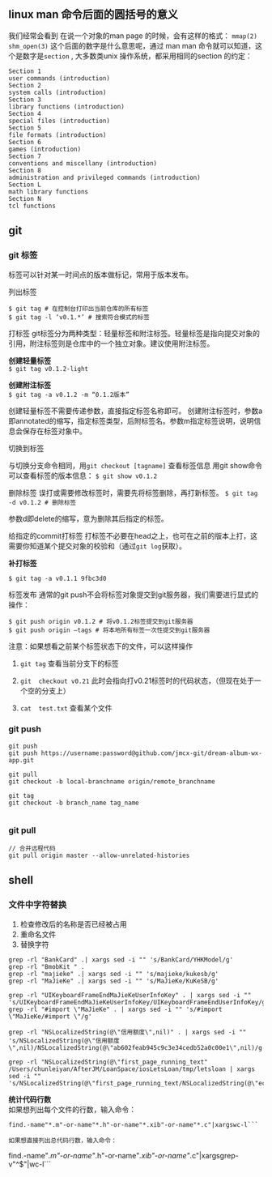 ## linux man 命令后面的圆括号的意义

我们经常会看到 在说一个对象的man page 的时候，会有这样的格式：
`mmap(2) ` `shm_open(3)`
这个后面的数字是什么意思呢，通过 man man 命令就可以知道，这个是数字是`section` ,
大多数类unix 操作系统，都采用相同的section 的约定：

```
Section 1
user commands (introduction)
Section 2
system calls (introduction)
Section 3
library functions (introduction)
Section 4
special files (introduction)
Section 5
file formats (introduction)
Section 6
games (introduction)
Section 7
conventions and miscellany (introduction)
Section 8
administration and privileged commands (introduction)
Section L
math library functions
Section N
tcl functions
```

## git

### git 标签
标签可以针对某一时间点的版本做标记，常用于版本发布。

列出标签  

```
$ git tag # 在控制台打印出当前仓库的所有标签
$ git tag -l ‘v0.1.*’ # 搜索符合模式的标签
```

打标签
git标签分为两种类型：轻量标签和附注标签。轻量标签是指向提交对象的引用，附注标签则是仓库中的一个独立对象。建议使用附注标签。

**创建轻量标签**  
`$ git tag v0.1.2-light`

**创建附注标签**  
`$ git tag -a v0.1.2 -m “0.1.2版本”`

创建轻量标签不需要传递参数，直接指定标签名称即可。
创建附注标签时，参数a即annotated的缩写，指定标签类型，后附标签名。参数m指定标签说明，说明信息会保存在标签对象中。

切换到标签

与切换分支命令相同，用`git checkout [tagname]`
查看标签信息
用git show命令可以查看标签的版本信息：
`$ git show v0.1.2`

删除标签
误打或需要修改标签时，需要先将标签删除，再打新标签。
`$ git tag -d v0.1.2 # 删除标签`

参数d即delete的缩写，意为删除其后指定的标签。

给指定的commit打标签
打标签不必要在head之上，也可在之前的版本上打，这需要你知道某个提交对象的校验和（通过`git log`获取）。

**补打标签**

`$ git tag -a v0.1.1 9fbc3d0`

标签发布
通常的git push不会将标签对象提交到git服务器，我们需要进行显式的操作：

```
$ git push origin v0.1.2 # 将v0.1.2标签提交到git服务器
$ git push origin –tags # 将本地所有标签一次性提交到git服务器
```

注意：如果想看之前某个标签状态下的文件，可以这样操作

1. `git tag`   查看当前分支下的标签

2. `git  checkout v0.21`   此时会指向打v0.21标签时的代码状态，（但现在处于一个空的分支上）

3. `cat  test.txt`   查看某个文件

### git push

```
git push
git push https://username:password@github.com/jmcx-git/dream-album-wx-app.git

git pull
git checkout -b local-branchname origin/remote_branchname

git tag
git checkout -b branch_name tag_name


```

### git pull 

```
// 合并远程代码
git pull origin master --allow-unrelated-histories
```

## shell


### 文件中字符替换
1. 检查修改后的名称是否已经被占用
2. 重命名文件
3. 替换字符

```
grep -rl "BankCard" .| xargs sed -i "" 's/BankCard/YHKModel/g'
grep -rl "BmobKit " .
grep -rl "majieke" .| xargs sed -i "" 's/majieke/kukesb/g'
grep -rl "MaJieKe" .| xargs sed -i "" 's/MaJieKe/KuKeSB/g'

grep -rl "UIKeyboardFrameEndMaJieKeUserInfoKey" . | xargs sed -i "" 's/UIKeyboardFrameEndMaJieKeUserInfoKey/UIKeyboardFrameEndUserInfoKey/g'
grep -rl "#import \"MaJieKe" . | xargs sed -i "" 's/#import \"MaJieKe/#import \"/g'

grep -rl "NSLocalizedString(@\"信用额度\",nil)" . | xargs sed -i "" 's/NSLocalizedString(@\"信用额度\",nil)/NSLocalizedString(@\"ab602feab945c9c3e34cedb52a0c00e1\",nil)/g'

grep -rl "NSLocalizedString(@\"first_page_running_text" /Users/chunleiyan/AfterJM/LoanSpace/iosLetsLoan/tmp/letsloan | xargs sed -i "" 's/NSLocalizedString(@\"first_page_running_text/NSLocalizedString(@\"ec5df37fc89119982e64889ddb7286d2/g'

```

**统计代码行数**  
如果想列出每个文件的行数，输入命令：

```
find.-name"*.m"-or-name"*.h"-or-name"*.xib"-or-name"*.c"|xargswc-l```

如果想直接列出总代码行数，输入命令：

```
find.-name"*.m"-or-name"*.h"-or-name"*.xib"-or-name"*.c"|xargsgrep-v"^$"|wc-l```
